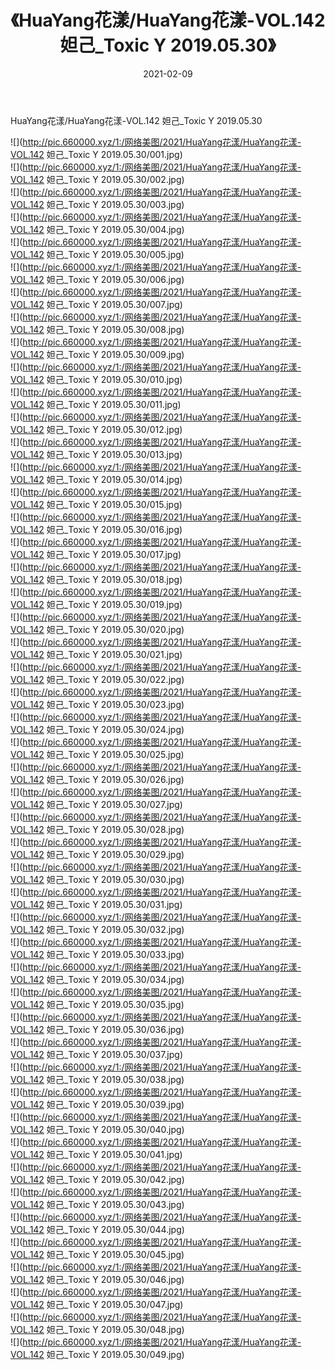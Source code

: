 ﻿---
layout: post
title:  《HuaYang花漾/HuaYang花漾-VOL.142 妲己_Toxic Y 2019.05.30》
date:   2021-02-09
img: http://pic.660000.xyz/1:/网络美图/2021/HuaYang花漾/HuaYang花漾-VOL.142 妲己_Toxic Y 2019.05.30/000.jpg
categories: [美女, 清纯, 唯美]
---

HuaYang花漾/HuaYang花漾-VOL.142 妲己_Toxic Y 2019.05.30

 ![](http://pic.660000.xyz/1:/网络美图/2021/HuaYang花漾/HuaYang花漾-VOL.142 妲己_Toxic Y 2019.05.30/001.jpg) <br>![](http://pic.660000.xyz/1:/网络美图/2021/HuaYang花漾/HuaYang花漾-VOL.142 妲己_Toxic Y 2019.05.30/002.jpg) <br>![](http://pic.660000.xyz/1:/网络美图/2021/HuaYang花漾/HuaYang花漾-VOL.142 妲己_Toxic Y 2019.05.30/003.jpg) <br>![](http://pic.660000.xyz/1:/网络美图/2021/HuaYang花漾/HuaYang花漾-VOL.142 妲己_Toxic Y 2019.05.30/004.jpg) <br>![](http://pic.660000.xyz/1:/网络美图/2021/HuaYang花漾/HuaYang花漾-VOL.142 妲己_Toxic Y 2019.05.30/005.jpg) <br>![](http://pic.660000.xyz/1:/网络美图/2021/HuaYang花漾/HuaYang花漾-VOL.142 妲己_Toxic Y 2019.05.30/006.jpg) <br>![](http://pic.660000.xyz/1:/网络美图/2021/HuaYang花漾/HuaYang花漾-VOL.142 妲己_Toxic Y 2019.05.30/007.jpg) <br>![](http://pic.660000.xyz/1:/网络美图/2021/HuaYang花漾/HuaYang花漾-VOL.142 妲己_Toxic Y 2019.05.30/008.jpg) <br>![](http://pic.660000.xyz/1:/网络美图/2021/HuaYang花漾/HuaYang花漾-VOL.142 妲己_Toxic Y 2019.05.30/009.jpg) <br>![](http://pic.660000.xyz/1:/网络美图/2021/HuaYang花漾/HuaYang花漾-VOL.142 妲己_Toxic Y 2019.05.30/010.jpg) <br>![](http://pic.660000.xyz/1:/网络美图/2021/HuaYang花漾/HuaYang花漾-VOL.142 妲己_Toxic Y 2019.05.30/011.jpg) <br>![](http://pic.660000.xyz/1:/网络美图/2021/HuaYang花漾/HuaYang花漾-VOL.142 妲己_Toxic Y 2019.05.30/012.jpg) <br>![](http://pic.660000.xyz/1:/网络美图/2021/HuaYang花漾/HuaYang花漾-VOL.142 妲己_Toxic Y 2019.05.30/013.jpg) <br>![](http://pic.660000.xyz/1:/网络美图/2021/HuaYang花漾/HuaYang花漾-VOL.142 妲己_Toxic Y 2019.05.30/014.jpg) <br>![](http://pic.660000.xyz/1:/网络美图/2021/HuaYang花漾/HuaYang花漾-VOL.142 妲己_Toxic Y 2019.05.30/015.jpg) <br>![](http://pic.660000.xyz/1:/网络美图/2021/HuaYang花漾/HuaYang花漾-VOL.142 妲己_Toxic Y 2019.05.30/016.jpg) <br>![](http://pic.660000.xyz/1:/网络美图/2021/HuaYang花漾/HuaYang花漾-VOL.142 妲己_Toxic Y 2019.05.30/017.jpg) <br>![](http://pic.660000.xyz/1:/网络美图/2021/HuaYang花漾/HuaYang花漾-VOL.142 妲己_Toxic Y 2019.05.30/018.jpg) <br>![](http://pic.660000.xyz/1:/网络美图/2021/HuaYang花漾/HuaYang花漾-VOL.142 妲己_Toxic Y 2019.05.30/019.jpg) <br>![](http://pic.660000.xyz/1:/网络美图/2021/HuaYang花漾/HuaYang花漾-VOL.142 妲己_Toxic Y 2019.05.30/020.jpg) <br>![](http://pic.660000.xyz/1:/网络美图/2021/HuaYang花漾/HuaYang花漾-VOL.142 妲己_Toxic Y 2019.05.30/021.jpg) <br>![](http://pic.660000.xyz/1:/网络美图/2021/HuaYang花漾/HuaYang花漾-VOL.142 妲己_Toxic Y 2019.05.30/022.jpg) <br>![](http://pic.660000.xyz/1:/网络美图/2021/HuaYang花漾/HuaYang花漾-VOL.142 妲己_Toxic Y 2019.05.30/023.jpg) <br>![](http://pic.660000.xyz/1:/网络美图/2021/HuaYang花漾/HuaYang花漾-VOL.142 妲己_Toxic Y 2019.05.30/024.jpg) <br>![](http://pic.660000.xyz/1:/网络美图/2021/HuaYang花漾/HuaYang花漾-VOL.142 妲己_Toxic Y 2019.05.30/025.jpg) <br>![](http://pic.660000.xyz/1:/网络美图/2021/HuaYang花漾/HuaYang花漾-VOL.142 妲己_Toxic Y 2019.05.30/026.jpg) <br>![](http://pic.660000.xyz/1:/网络美图/2021/HuaYang花漾/HuaYang花漾-VOL.142 妲己_Toxic Y 2019.05.30/027.jpg) <br>![](http://pic.660000.xyz/1:/网络美图/2021/HuaYang花漾/HuaYang花漾-VOL.142 妲己_Toxic Y 2019.05.30/028.jpg) <br>![](http://pic.660000.xyz/1:/网络美图/2021/HuaYang花漾/HuaYang花漾-VOL.142 妲己_Toxic Y 2019.05.30/029.jpg) <br>![](http://pic.660000.xyz/1:/网络美图/2021/HuaYang花漾/HuaYang花漾-VOL.142 妲己_Toxic Y 2019.05.30/030.jpg) <br>![](http://pic.660000.xyz/1:/网络美图/2021/HuaYang花漾/HuaYang花漾-VOL.142 妲己_Toxic Y 2019.05.30/031.jpg) <br>![](http://pic.660000.xyz/1:/网络美图/2021/HuaYang花漾/HuaYang花漾-VOL.142 妲己_Toxic Y 2019.05.30/032.jpg) <br>![](http://pic.660000.xyz/1:/网络美图/2021/HuaYang花漾/HuaYang花漾-VOL.142 妲己_Toxic Y 2019.05.30/033.jpg) <br>![](http://pic.660000.xyz/1:/网络美图/2021/HuaYang花漾/HuaYang花漾-VOL.142 妲己_Toxic Y 2019.05.30/034.jpg) <br>![](http://pic.660000.xyz/1:/网络美图/2021/HuaYang花漾/HuaYang花漾-VOL.142 妲己_Toxic Y 2019.05.30/035.jpg) <br>![](http://pic.660000.xyz/1:/网络美图/2021/HuaYang花漾/HuaYang花漾-VOL.142 妲己_Toxic Y 2019.05.30/036.jpg) <br>![](http://pic.660000.xyz/1:/网络美图/2021/HuaYang花漾/HuaYang花漾-VOL.142 妲己_Toxic Y 2019.05.30/037.jpg) <br>![](http://pic.660000.xyz/1:/网络美图/2021/HuaYang花漾/HuaYang花漾-VOL.142 妲己_Toxic Y 2019.05.30/038.jpg) <br>![](http://pic.660000.xyz/1:/网络美图/2021/HuaYang花漾/HuaYang花漾-VOL.142 妲己_Toxic Y 2019.05.30/039.jpg) <br>![](http://pic.660000.xyz/1:/网络美图/2021/HuaYang花漾/HuaYang花漾-VOL.142 妲己_Toxic Y 2019.05.30/040.jpg) <br>![](http://pic.660000.xyz/1:/网络美图/2021/HuaYang花漾/HuaYang花漾-VOL.142 妲己_Toxic Y 2019.05.30/041.jpg) <br>![](http://pic.660000.xyz/1:/网络美图/2021/HuaYang花漾/HuaYang花漾-VOL.142 妲己_Toxic Y 2019.05.30/042.jpg) <br>![](http://pic.660000.xyz/1:/网络美图/2021/HuaYang花漾/HuaYang花漾-VOL.142 妲己_Toxic Y 2019.05.30/043.jpg) <br>![](http://pic.660000.xyz/1:/网络美图/2021/HuaYang花漾/HuaYang花漾-VOL.142 妲己_Toxic Y 2019.05.30/044.jpg) <br>![](http://pic.660000.xyz/1:/网络美图/2021/HuaYang花漾/HuaYang花漾-VOL.142 妲己_Toxic Y 2019.05.30/045.jpg) <br>![](http://pic.660000.xyz/1:/网络美图/2021/HuaYang花漾/HuaYang花漾-VOL.142 妲己_Toxic Y 2019.05.30/046.jpg) <br>![](http://pic.660000.xyz/1:/网络美图/2021/HuaYang花漾/HuaYang花漾-VOL.142 妲己_Toxic Y 2019.05.30/047.jpg) <br>![](http://pic.660000.xyz/1:/网络美图/2021/HuaYang花漾/HuaYang花漾-VOL.142 妲己_Toxic Y 2019.05.30/048.jpg) <br>![](http://pic.660000.xyz/1:/网络美图/2021/HuaYang花漾/HuaYang花漾-VOL.142 妲己_Toxic Y 2019.05.30/049.jpg) <br>